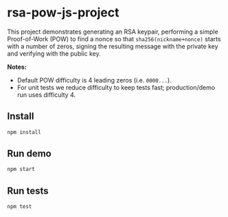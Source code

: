 # rsa-pow-js-project

This project demonstrates generating an RSA keypair, performing a simple Proof-of-Work (POW) to find a nonce so that `sha256(nickname+nonce)` starts with a number of zeros, signing the resulting message with the private key and verifying with the public key.

**Notes:**
- Default POW difficulty is 4 leading zeros (i.e. `0000...`).
- For unit tests we reduce difficulty to keep tests fast; production/demo run uses difficulty 4.

## Install

```bash
npm install
```

## Run demo

```bash
npm start
```

## Run tests

```bash
npm test
```
